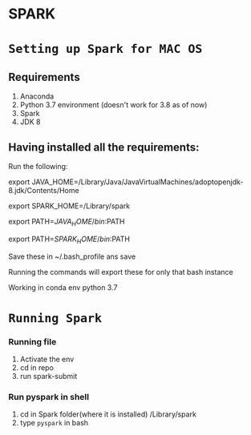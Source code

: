 # SPARK

# `Setting up Spark for MAC OS`

## Requirements 

1. Anaconda 
2. Python 3.7 environment (doesn't work for 3.8 as of now)
3. Spark 
4. JDK 8
 
## Having installed all the requirements:

Run the following:

export JAVA_HOME=/Library/Java/JavaVirtualMachines/adoptopenjdk-8.jdk/Contents/Home

export SPARK_HOME=/Library/spark

export PATH=$JAVA_HOME/bin:$PATH

export PATH=$SPARK_HOME/bin:$PATH


Save these in ~/.bash_profile ans save

Running the commands will export these for only that bash instance

Working in conda env python 3.7


# `Running Spark`

### Running file

1. Activate the env
2. cd in repo
3. run spark-submit <filename>
 
### Run pyspark in shell

1. cd in Spark folder(where it is installed) /Library/spark
2. type `pyspark` in bash

 
